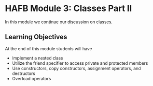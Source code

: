# HAFB Module 3: Classes Part II
In this module we continue our discussion on classes. 

## Learning Objectives
At the end of this module students will have
- Implement a nested class
- Utilize the friend specifier to access private and protected members
- Use constructors, copy constructors, assignment operators, and destructors
- Overload operators
